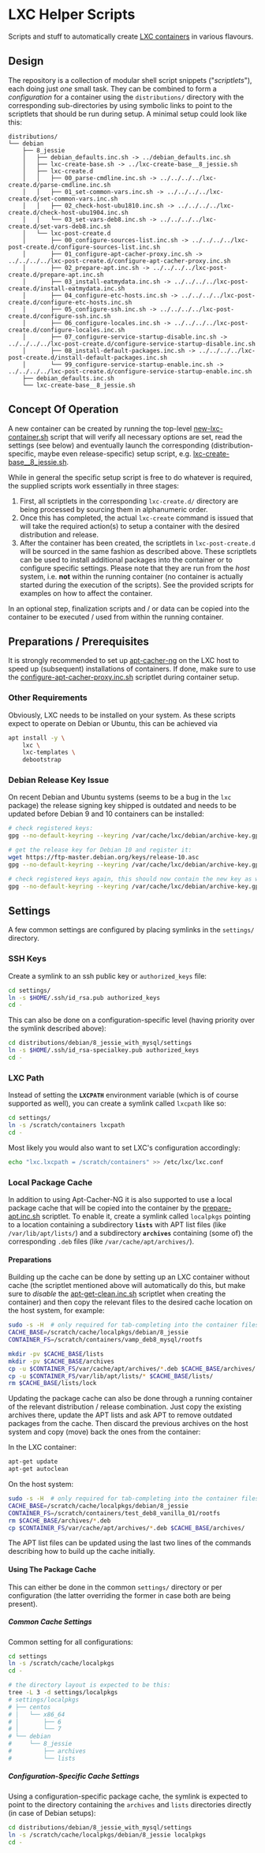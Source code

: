# LXC Helper Scripts

Scripts and stuff to automatically create [LXC containers][lxc] in various flavours.

## Design

The repository is a collection of modular shell script snippets ("*scriptlets*"), each
doing just *one* small task. They can be combined to form a *configuration* for a
container using the `distributions/` directory with the corresponding sub-directories by
using symbolic links to point to the scriptlets that should be run during setup. A
minimal setup could look like this:

```text
distributions/
└── debian
    ├── 8_jessie
    │   ├── debian_defaults.inc.sh -> ../debian_defaults.inc.sh
    │   ├── lxc-create-base.sh -> ../lxc-create-base__8_jessie.sh
    │   ├── lxc-create.d
    │   │   ├── 00_parse-cmdline.inc.sh -> ../../../../lxc-create.d/parse-cmdline.inc.sh
    │   │   ├── 01_set-common-vars.inc.sh -> ../../../../lxc-create.d/set-common-vars.inc.sh
    │   │   ├── 02_check-host-ubu1810.inc.sh -> ../../../../lxc-create.d/check-host-ubu1904.inc.sh
    │   │   └── 03_set-vars-deb8.inc.sh -> ../../../../lxc-create.d/set-vars-deb8.inc.sh
    │   └── lxc-post-create.d
    │       ├── 00_configure-sources-list.inc.sh -> ../../../../lxc-post-create.d/configure-sources-list.inc.sh
    │       ├── 01_configure-apt-cacher-proxy.inc.sh -> ../../../../lxc-post-create.d/configure-apt-cacher-proxy.inc.sh
    │       ├── 02_prepare-apt.inc.sh -> ../../../../lxc-post-create.d/prepare-apt.inc.sh
    │       ├── 03_install-eatmydata.inc.sh -> ../../../../lxc-post-create.d/install-eatmydata.inc.sh
    │       ├── 04_configure-etc-hosts.inc.sh -> ../../../../lxc-post-create.d/configure-etc-hosts.inc.sh
    │       ├── 05_configure-ssh.inc.sh -> ../../../../lxc-post-create.d/configure-ssh.inc.sh
    │       ├── 06_configure-locales.inc.sh -> ../../../../lxc-post-create.d/configure-locales.inc.sh
    │       ├── 07_configure-service-startup-disable.inc.sh -> ../../../../lxc-post-create.d/configure-service-startup-disable.inc.sh
    │       ├── 08_install-default-packages.inc.sh -> ../../../../lxc-post-create.d/install-default-packages.inc.sh
    │       └── 99_configure-service-startup-enable.inc.sh -> ../../../../lxc-post-create.d/configure-service-startup-enable.inc.sh
    ├── debian_defaults.inc.sh
    └── lxc-create-base__8_jessie.sh
```

## Concept Of Operation

A new container can be created by running the top-level
[new-lxc-container.sh](new-lxc-container.sh) script that will verify all necessary
options are set, read the settings (see below) and eventually launch the corresponding
(distribution-specific, maybe even release-specific) setup script, e.g.
[lxc-create-base__8_jessie.sh](distributions/debian/lxc-create-base__8_jessie.sh).

While in general the specific setup script is free to do whatever is required, the
supplied scripts work essentially in three stages:

1. First, all scriptlets in the corresponding `lxc-create.d/` directory are being
   processed by sourcing them in alphanumeric order.
1. Once this has completed, the actual `lxc-create` command is issued that will take the
   required action(s) to setup a container with the desired distribution and release.
1. After the container has been created, the scriptlets in `lxc-post-create.d` will be
   sourced in the same fashion as described above. These scriptlets can be used to
   install additional packages into the container or to configure specific settings.
   Please note that they are run from the *host* system, i.e. **not** within the running
   container (no container is actually started during the execution of the scripts). See
   the provided scripts for examples on how to affect the container.

In an optional step, finalization scripts and / or data can be copied into the
container to be executed / used from within the running container.

## Preparations / Prerequisites

It is strongly recommended to set up [apt-cacher-ng][acng] on the LXC host to speed up
(subsequent) installations of containers. If done, make sure to use the
[configure-apt-cacher-proxy.inc.sh](lxc-post-create.d/configure-apt-cacher-proxy.inc.sh)
scriptlet during container setup.

### Other Requirements

Obviously, LXC needs to be installed on your system. As these scripts expect to operate
on Debian or Ubuntu, this can be achieved via

```bash
apt install -y \
    lxc \
    lxc-templates \
    debootstrap
```

### Debian Release Key Issue

On recent Debian and Ubuntu systems (seems to be a bug in the `lxc` package) the release
signing key shipped is outdated and needs to be updated before Debian 9 and 10
containers can be installed:

```bash
# check registered keys:
gpg --no-default-keyring --keyring /var/cache/lxc/debian/archive-key.gpg --list-key

# get the release key for Debian 10 and register it:
wget https://ftp-master.debian.org/keys/release-10.asc
gpg --no-default-keyring --keyring /var/cache/lxc/debian/archive-key.gpg --import release-10.asc

# check registered keys again, this should now contain the new key as well:
gpg --no-default-keyring --keyring /var/cache/lxc/debian/archive-key.gpg --list-key
```

## Settings

A few common settings are configured by placing symlinks in the `settings/` directory.

### SSH Keys

Create a symlink to an ssh public key or `authorized_keys` file:

```bash
cd settings/
ln -s $HOME/.ssh/id_rsa.pub authorized_keys
cd -
```

This can also be done on a configuration-specific level (having priority over the
symlink described above):

```bash
cd distributions/debian/8_jessie_with_mysql/settings
ln -s $HOME/.ssh/id_rsa-specialkey.pub authorized_keys
cd -
```

### LXC Path

Instead of setting the **`LXCPATH`** environment variable (which is of course supported
as well), you can create a symlink called `lxcpath` like so:

```bash
cd settings/
ln -s /scratch/containers lxcpath
cd -
```

Most likely you would also want to set LXC's configuration accordingly:

```bash
echo "lxc.lxcpath = /scratch/containers" >> /etc/lxc/lxc.conf
```

### Local Package Cache

In addition to using Apt-Cacher-NG it is also supported to use a local package cache
that will be copied into the container by the [prepare-apt.inc.sh](lxc-post-create.d/prepare-apt.inc.sh)
scriptlet. To enable it, create a symlink called `localpkgs` pointing to a location
containing a subdirectory **`lists`** with APT list files (like `/var/lib/apt/lists/`)
and a subdirectory **`archives`** containing (some of) the corresponding `.deb` files
(like `/var/cache/apt/archives/`).

#### Preparations

Building up the cache can be done by setting up an LXC container without cache (the
scriptlet mentioned above will automatically do this, but make sure to *disable* the
[apt-get-clean.inc.sh](lxc-post-create.d/apt-get-clean.inc.sh) scriptlet when creating
the container) and then copy the relevant files to the desired cache location on the
host system, for example:

```bash
sudo -s -H  # only required for tab-completing into the container filesystem
CACHE_BASE=/scratch/cache/localpkgs/debian/8_jessie
CONTAINER_FS=/scratch/containers/vamp_deb8_mysql/rootfs

mkdir -pv $CACHE_BASE/lists
mkdir -pv $CACHE_BASE/archives
cp -u $CONTAINER_FS/var/cache/apt/archives/*.deb $CACHE_BASE/archives/
cp -u $CONTAINER_FS/var/lib/apt/lists/* $CACHE_BASE/lists/
rm $CACHE_BASE/lists/lock
```

Updating the package cache can also be done through a running container of the relevant
distribution / release combination. Just copy the existing archives there, update the
APT lists and ask APT to remove outdated packages from the cache. Then discard the
previous archives on the host system and copy (move) back the ones from the container:

In the LXC container:

```bash
apt-get update
apt-get autoclean
```

On the host system:

```bash
sudo -s -H  # only required for tab-completing into the container filesystem
CACHE_BASE=/scratch/cache/localpkgs/debian/8_jessie
CONTAINER_FS=/scratch/containers/test_deb8_vanilla_01/rootfs
rm $CACHE_BASE/archives/*.deb
cp $CONTAINER_FS/var/cache/apt/archives/*.deb $CACHE_BASE/archives/
```

The APT list files can be updated using the last two lines of the commands describing
how to build up the cache initially.

#### Using The Package Cache

This can either be done in the common `settings/` directory or per configuration (the
latter overriding the former in case both are being present).

##### Common Cache Settings

Common setting for all configurations:

```bash
cd settings
ln -s /scratch/cache/localpkgs
cd -

# the directory layout is expected to be this:
tree -L 3 -d settings/localpkgs
# settings/localpkgs
# ├── centos
# │   └── x86_64
# │       ├── 6
# │       └── 7
# └── debian
#     └── 8_jessie
#         ├── archives
#         └── lists
```

##### Configuration-Specific Cache Settings

Using a configuration-specific package cache, the symlink is expected to point to the
directory containing the `archives` and `lists` directories directly (in case of Debian
setups):

```bash
cd distributions/debian/8_jessie_with_mysql/settings
ln -s /scratch/cache/localpkgs/debian/8_jessie localpkgs
cd -
```

[lxc]: https://linuxcontainers.org/
[acng]: https://wiki.debian.org/AptCacherNg

